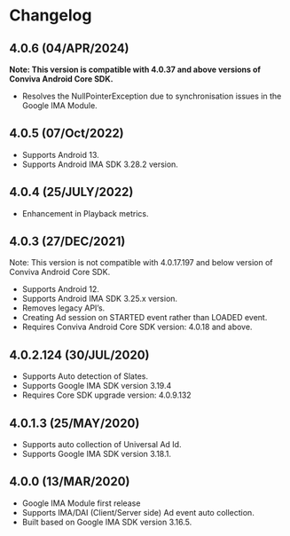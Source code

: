 # Changelog

## 4.0.6 (04/APR/2024)
  <strong> Note: This version is compatible with 4.0.37 and above versions of Conviva Android Core SDK.</strong>
  * Resolves the NullPointerException due to synchronisation issues in the Google IMA Module.

## 4.0.5 (07/Oct/2022)
  * Supports Android 13.
  * Supports Android IMA SDK 3.28.2 version.

## 4.0.4 (25/JULY/2022)
   * Enhancement in Playback metrics.

## 4.0.3 (27/DEC/2021)

Note: This version is not compatible with 4.0.17.197 and below version of Conviva Android Core SDK.

   * Supports Android 12.
   * Supports Android IMA SDK 3.25.x version.
   * Removes legacy API’s.
   * Creating Ad session on STARTED event rather than LOADED event.
   * Requires Conviva Android Core SDK version: 4.0.18 and above.

## 4.0.2.124 (30/JUL/2020)
   * Supports Auto detection of Slates.
   * Supports Google IMA SDK version 3.19.4
   * Requires Core SDK upgrade version: 4.0.9.132

## 4.0.1.3 (25/MAY/2020)
   * Supports auto collection of Universal Ad Id.
   * Supports Google IMA SDK version 3.18.1.

## 4.0.0 (13/MAR/2020)
   *  Google IMA Module first release
   * Supports IMA/DAI (Client/Server side) Ad event auto collection.
   * Built based on Google IMA SDK version 3.16.5.
